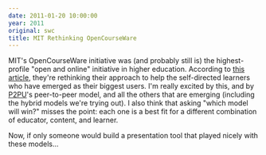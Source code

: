 ```yaml
---
date: 2011-01-20 10:00:00
year: 2011
original: swc
title: MIT Rethinking OpenCourseWare
---
```

<p>MIT's OpenCourseWare initiative was (and probably still is) the highest-profile "open and online" initiative in higher education.  According to <a href="http://web.mit.edu/newsoffice/2010/mitocw-independent-learners.html">this article</a>, they're rethinking their approach to help the self-directed learners who have emerged as their biggest users. I'm really excited by this, and by <a href="http://p2pu.org/">P2PU</a>'s peer-to-peer model, and all the others that are emerging (including the hybrid models we're trying out). I also think that asking "which model will win?" misses the point: each one is a best fit for a different combination of educator, content, and learner.</p>
<p>Now, if only someone would build a presentation tool that played nicely with these models...</p>
